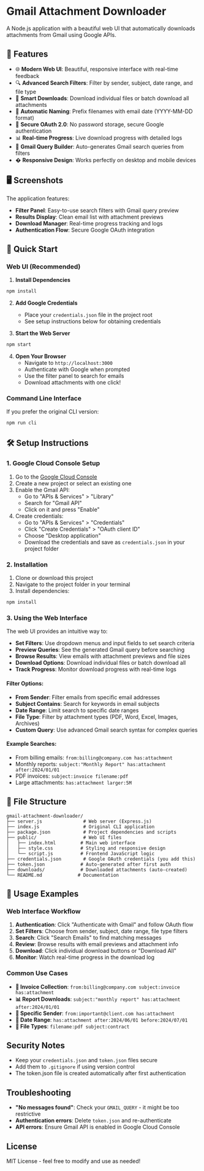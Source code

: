 # Gmail Attachment Downloader

A Node.js application with a beautiful web UI that automatically downloads attachments from Gmail using Google APIs.

## 🎨 Features

- 🌐 **Modern Web UI**: Beautiful, responsive interface with real-time feedback
- 🔍 **Advanced Search Filters**: Filter by sender, subject, date range, and file type
- 📎 **Smart Downloads**: Download individual files or batch download all attachments
- 📅 **Automatic Naming**: Prefix filenames with email date (YYYY-MM-DD format)
- 🔐 **Secure OAuth 2.0**: No password storage, secure Google authentication
- 📊 **Real-time Progress**: Live download progress with detailed logs
- 🎯 **Gmail Query Builder**: Auto-generates Gmail search queries from filters
- � **Responsive Design**: Works perfectly on desktop and mobile devices

## 🖥️ Screenshots

The application features:
- **Filter Panel**: Easy-to-use search filters with Gmail query preview
- **Results Display**: Clean email list with attachment previews
- **Download Manager**: Real-time progress tracking and logs
- **Authentication Flow**: Secure Google OAuth integration

## 🚀 Quick Start

### Web UI (Recommended)

1. **Install Dependencies**
```bash
npm install
```

2. **Add Google Credentials**
   - Place your `credentials.json` file in the project root
   - See setup instructions below for obtaining credentials

3. **Start the Web Server**
```bash
npm start
```

4. **Open Your Browser**
   - Navigate to `http://localhost:3000`
   - Authenticate with Google when prompted
   - Use the filter panel to search for emails
   - Download attachments with one click!

### Command Line Interface

If you prefer the original CLI version:
```bash
npm run cli
```

## 🛠️ Setup Instructions

### 1. Google Cloud Console Setup

1. Go to the [Google Cloud Console](https://console.cloud.google.com/)
2. Create a new project or select an existing one
3. Enable the Gmail API:
   - Go to "APIs & Services" > "Library"
   - Search for "Gmail API"
   - Click on it and press "Enable"
4. Create credentials:
   - Go to "APIs & Services" > "Credentials"
   - Click "Create Credentials" > "OAuth client ID"
   - Choose "Desktop application"
   - Download the credentials and save as `credentials.json` in your project folder

### 2. Installation

1. Clone or download this project
2. Navigate to the project folder in your terminal
3. Install dependencies:

```bash
npm install
```

### 3. Using the Web Interface

The web UI provides an intuitive way to:

- **Set Filters**: Use dropdown menus and input fields to set search criteria
- **Preview Queries**: See the generated Gmail query before searching
- **Browse Results**: View emails with attachment previews and file sizes
- **Download Options**: Download individual files or batch download all
- **Track Progress**: Monitor download progress with real-time logs

#### Filter Options:

- **From Sender**: Filter emails from specific email addresses
- **Subject Contains**: Search for keywords in email subjects
- **Date Range**: Limit search to specific date ranges
- **File Type**: Filter by attachment types (PDF, Word, Excel, Images, Archives)
- **Custom Query**: Use advanced Gmail search syntax for complex queries

#### Example Searches:

- From billing emails: `from:billing@company.com has:attachment`
- Monthly reports: `subject:"Monthly Report" has:attachment after:2024/01/01`
- PDF invoices: `subject:invoice filename:pdf`
- Large attachments: `has:attachment larger:5M`

## 📁 File Structure

```
gmail-attachment-downloader/
├── server.js               # Web server (Express.js)
├── index.js                # Original CLI application
├── package.json            # Project dependencies and scripts
├── public/                 # Web UI files
│   ├── index.html         # Main web interface
│   ├── style.css          # Styling and responsive design
│   └── script.js          # Frontend JavaScript logic
├── credentials.json        # Google OAuth credentials (you add this)
├── token.json             # Auto-generated after first auth
├── downloads/             # Downloaded attachments (auto-created)
└── README.md             # Documentation
```

## 🎯 Usage Examples

### Web Interface Workflow

1. **Authentication**: Click "Authenticate with Gmail" and follow OAuth flow
2. **Set Filters**: Choose from sender, subject, date range, file type filters
3. **Search**: Click "Search Emails" to find matching messages
4. **Review**: Browse results with email previews and attachment info
5. **Download**: Click individual download buttons or "Download All"
6. **Monitor**: Watch real-time progress in the download log

### Common Use Cases

- **📧 Invoice Collection**: `from:billing@company.com subject:invoice has:attachment`
- **📊 Report Downloads**: `subject:"monthly report" has:attachment after:2024/01/01`
- **🎯 Specific Sender**: `from:important@client.com has:attachment`
- **📅 Date Range**: `has:attachment after:2024/06/01 before:2024/07/01`
- **📎 File Types**: `filename:pdf subject:contract`

## Security Notes

- Keep your `credentials.json` and `token.json` files secure
- Add them to `.gitignore` if using version control
- The token.json file is created automatically after first authentication

## Troubleshooting

- **"No messages found"**: Check your `GMAIL_QUERY` - it might be too restrictive
- **Authentication errors**: Delete `token.json` and re-authenticate
- **API errors**: Ensure Gmail API is enabled in Google Cloud Console

## License

MIT License - feel free to modify and use as needed!
